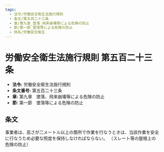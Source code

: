 ```yaml
---
tags:
  - 法令/労働安全衛生法施行規則
  - 条文/第五百二十三条
  - 章/第九章_墜落_飛来崩壊等による危険の防止
  - 節/第一節_墜落等による危険の防止
  - 体系/労働安全衛生
---
```

# 労働安全衛生法施行規則 第五百二十三条

- **法令:** 労働安全衛生法施行規則
- **条文番号:** 第五百二十三条
- **章:** 第九章　墜落、飛来崩壊等による危険の防止
- **節:** 第一節　墜落等による危険の防止

## 条文
事業者は、高さが二メートル以上の箇所で作業を行なうときは、当該作業を安全に行なうため必要な照度を保持しなければならない。
（スレート等の屋根上の危険の防止）

